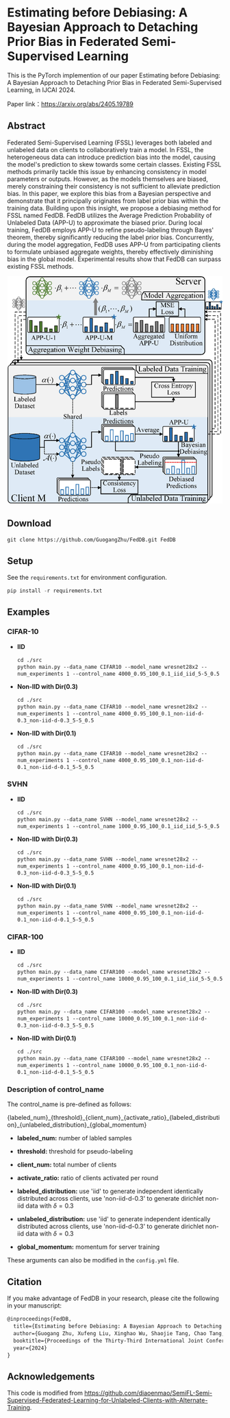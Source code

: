 # Estimating before Debiasing: A Bayesian Approach to Detaching Prior Bias in Federated Semi-Supervised Learning
This is the PyTorch implemention of our paper Estimating before Debiasing: A Bayesian Approach to Detaching Prior Bias in Federated Semi-Supervised Learning, in IJCAI 2024.

Paper link：https://arxiv.org/abs/2405.19789
## Abstract

Federated Semi-Supervised Learning (FSSL) leverages both labeled and unlabeled data on clients to collaboratively train a model. 
In FSSL, the heterogeneous data can introduce prediction bias into the model, causing the model's prediction to skew towards some certain classes.  Existing FSSL methods primarily tackle this issue by enhancing consistency in model parameters or outputs. However, as the models themselves are biased, merely constraining their consistency is not sufficient to alleviate prediction bias. In this paper, we explore this bias from a Bayesian perspective and demonstrate that it principally originates from label prior bias within the training data. Building upon this insight, we propose a debiasing method for FSSL named FedDB. FedDB utilizes the Average Prediction Probability of Unlabeled Data (APP-U) to approximate the biased prior. During local training, FedDB employs APP-U to refine pseudo-labeling through Bayes' theorem, thereby significantly reducing the label prior bias.  Concurrently, during the model aggregation, FedDB uses APP-U from participating clients to formulate unbiased aggregate weights, thereby effectively diminishing bias in the global model.  Experimental results show that FedDB can surpass existing FSSL methods.

![image](https://github.com/GuogangZhu/FedDB/blob/master/fig/FedDB.jpg)

## Download

```
git clone https://github.com/GuogangZhu/FedDB.git FedDB
```

## Setup

See the `requirements.txt` for environment configuration.

```python
pip install -r requirements.txt
```

## Examples

### CIFAR-10

- **IID**

  ```
  cd ./src
  python main.py --data_name CIFAR10 --model_name wresnet28x2 --num_experiments 1 --control_name 4000_0.95_100_0.1_iid_iid_5-5_0.5
  ```

- **Non-IID with Dir(0.3)**

  ```
  cd ./src
  python main.py --data_name CIFAR10 --model_name wresnet28x2 --num_experiments 1 --control_name 4000_0.95_100_0.1_non-iid-d-0.3_non-iid-d-0.3_5-5_0.5
  ```

- **Non-IID with Dir(0.1)**

  ```
  cd ./src
  python main.py --data_name CIFAR10 --model_name wresnet28x2 --num_experiments 1 --control_name 4000_0.95_100_0.1_non-iid-d-0.1_non-iid-d-0.1_5-5_0.5
  ```

  

### SVHN

- **IID**

  ```
  cd ./src
  python main.py --data_name SVHN --model_name wresnet28x2 --num_experiments 1 --control_name 1000_0.95_100_0.1_iid_iid_5-5_0.5
  ```

  

- **Non-IID with Dir(0.3)**

  ```
  cd ./src
  python main.py --data_name SVHN --model_name wresnet28x2 --num_experiments 1 --control_name 4000_0.95_100_0.1_non-iid-d-0.3_non-iid-d-0.3_5-5_0.5
  ```

  

- **Non-IID with Dir(0.1)**

  ```
  cd ./src
  python main.py --data_name SVHN --model_name wresnet28x2 --num_experiments 1 --control_name 4000_0.95_100_0.1_non-iid-d-0.1_non-iid-d-0.1_5-5_0.5
  ```

  

### CIFAR-100

- **IID**

  ```
  cd ./src
  python main.py --data_name CIFAR100 --model_name wresnet28x2 --num_experiments 1 --control_name 10000_0.95_100_0.1_iid_iid_5-5_0.5
  ```

  

- **Non-IID with Dir(0.3)**

  ```
  cd ./src
  python main.py --data_name CIFAR100 --model_name wresnet28x2 --num_experiments 1 --control_name 10000_0.95_100_0.1_non-iid-d-0.3_non-iid-d-0.3_5-5_0.5
  ```

  

- **Non-IID with Dir(0.1)**

  ```
  cd ./src
  python main.py --data_name CIFAR100 --model_name wresnet28x2 --num_experiments 1 --control_name 10000_0.95_100_0.1_non-iid-d-0.1_non-iid-d-0.1_5-5_0.5
  ```


### Description of control_name

The control_name is pre-defined as follows:

{labeled_num}\_{threshold}\_{client_num}\_{activate_ratio}\_{labeled_distribution}\_{unlabeled_distribution}\_{global_momentum}

- **labeled_num:** number of labled samples

- **threshold:** threshold for pseudo-labeling

- **client_num:** total number of clients

- **activate_ratio:** ratio of clients activated per round

- **labeled_distribution:** use 'iid' to generate independent identically distributed across clients, use 'non-iid-d-0.3' to generate dirichlet non-iid data with $\delta=0.3$ 

- **unlabeled_distribution:** use 'iid' to generate independent identically distributed across clients, use 'non-iid-d-0.3' to generate dirichlet non-iid data with $\delta=0.3$

- **global_momentum:** momentum for server training

These arguments can also be modified in the `config.yml` file.
## Citation

If you make advantage of FedDB in your research, please cite the following in your manuscript:

```latex
@inproceedings{FedDB,
  title={Estimating before Debiasing: A Bayesian Approach to Detaching Prior Bias in Federated Semi-Supervised Learning},
  author={Guogang Zhu, Xufeng Liu, Xinghao Wu, Shaojie Tang, Chao Tang, Jianwei Niu, Hao Su},
  booktitle={Proceedings of the Thirty-Third International Joint Conference on Artificial Intelligence},
  year={2024}
}
```

## Acknowledgements

This code is modified from https://github.com/diaoenmao/SemiFL-Semi-Supervised-Federated-Learning-for-Unlabeled-Clients-with-Alternate-Training.
